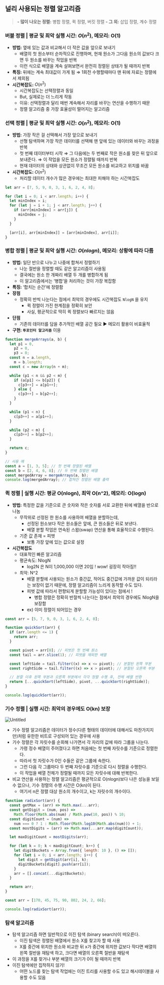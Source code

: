 ## 널리 사용되는 정렬 알고리즘

> **- 많이 나오는 정렬:** 병합 정렬, 퀵 정렬, 버킷 정렬
> **- 그 외:** 삽입 정렬, 계수 정렬

</aside>

### 버블 정렬 | 평균 및 최악 실행 시간: $O(n^2)$, 메모리: O(1)

- **방법:** 옆에 있는 값과 비교해서 더 작은 값을 앞으로 보내기
  - 배열의 첫 원소부터 순차적으로 진행하며, 현재 원소가 그다음 원소의 값보다 크면 두 원소를 바꾸는 작업을 반복
  - 이런 식으로 배열을 계속 살펴보면서 완전히 정렬된 상태가 될 때까지 반복
- **특징:** 뒤에는 계속 최대값이 가게 됨 ⇒ 1회전 수행할때마다 맨 뒤에 자료는 정렬에서 제외됨
- **시간복잡도:** $O(n^2)$
  - 시간복잡도는 선택정렬과 동일
  - But, 실제로는 더 느리게 작동
  - 이유: 선택정렬과 달리 매번 계속해서 자리를 바꾸는 연산을 수행하기 때문
  - 정렬 알고리즘 중 가장 효율성이 떨어지는 알고리즘

### 선택 정렬 | 평균 및 최악 실행 시간: $O(n^2)$, 메모리: O(1)

- **방법:** 가장 작은 걸 선택해서 가장 앞으로 보내기
  - 선형 탐색하며 가장 작은 데이터를 선택해 맨 앞에 있는 데이터와 바꾸는 과정을 반복
  - 첫 번째 데이터부터 시작 ⇒ 그 다음에는 두 번째로 작은 원소를 찾은 뒤 앞으로 보내준다.
    ⇒ 이 작업을 모든 원소가 정렬될 때까지 반복
  - 현재 데이터의 상태와 상관없이 무조건 모든 원소를 비교하고 위치를 바꿈
- **시간복잡도:** $O(n^2)$
  - 처리할 데이터 개수가 많은 경우에는 최대한 피해야 하는 시간복잡도

```jsx
let arr = [7, 5, 9, 0, 3, 1, 6, 2, 4, 8];

for (let i = 0; i < arr.length; i++) {
  let minIndex = i;
  for (let j = i + 1; j < arr.length; j++) {
    if (arr[minIndex] > arr[j]) {
      minIndex = j;
    }
  }

  [arr[i], arr[minIndex]] = [arr[minIndex], arr[i]];
}
```

### 병합 정렬 | 평균 및 최악 실행 시간: $O(nlogn)$, 메모리: 상황에 따라 다름

- **방법:** 일단 반으로 나누고 나중에 합쳐서 정렬하기
  - 나눈 절반을 정렬할 때도 같은 알고리즘이 사용됨
  - 결국에는 원소 한 개짜리 배열 두 개를 병합하게 됨
  - 이 알고리즘에서는 ‘병합’을 처리하는 것이 가장 복잡함
- **특징:** ‘합치는 순간’에 정렬함
- **장점**
  - 정확히 반씩 나눈다는 점에서 최악의 경우에도 시간복잡도 `NlogN` 을 유지
    - 퀵 정렬이 가진 한계점을 정확히 보안
    - 사실, 평균적으로 딱히 퀵 정렬보다 빠르지는 않음
- **단점**
  - 기존의 데이터를 담을 추가적인 배열 공간 필요 ▶️ 메모리 활용이 비효율적
- **구현: `투포인터 알고리즘`** 이용

```jsx
function mergeArrays(a, b) {
  let p1 = 0,
    p2 = 0,
    p3 = 0;
  const n = a.length,
    m = b.length;
  const c = new Array(n + m);

  while (p1 < n && p2 < m) {
    if (a[p1] <= b[p2]) {
      c[p3++] = a[p1++];
    } else {
      c[p3++] = b[p2++];
    }
  }

  while (p1 < n) {
    c[p3++] = a[p1++];
  }

  while (p2 < m) {
    c[p3++] = b[p2++];
  }

  return c;
}

// 사용 예
const a = [1, 3, 5]; // 첫 번째 정렬된 배열
const b = [2, 4, 6, 8]; // 두 번째 정렬된 배열
const mergedArray = mergeArrays(a, b);
console.log(mergedArray); // 합쳐진 정렬된 배열 출력
```

### 퀵 정렬 | 실행 시간: 평균 O(nlogn), 최악 O(n^2), 메모리: O(logn)

- **방법:** 특정한 값을 기준으로 큰 숫자와 작은 숫자를 서로 교환한 뒤에 배열을 반으로 나눔
  - 무작위로 선정된 한 원소를 사용하여 배열을 분할하는데,
    - 선정된 원소보다 작은 원소들은 앞에, 큰 원소들은 뒤로 보낸다.
    - 배열 분할 작업은 연속된 스왑(swap) 연산을 통해 효율적으로 수행된다.
  - 기준 값 존재 = 피벗
    - 보통 가장 앞에 있는 값으로 설정
- **시간복잡도**
  - 대표적인 빠른 알고리즘
  - 평균속도: NlogN
    - log2N 은 N이 1,000,000 이면 20임 ! wow! 굉장히 작아짐!!
  - 최악: N^2
    - 배열 분할에 사용되는 원소가 중간값, 적어도 중간값에 가까운 값이 되리라는 보장이 없기 때문에, 정렬 알고리즘이 느리게 동작할 수도 있다.
    - 피벗 값에 따라서 편향되게 분할할 가능성이 있다는 점에서 !
      - 병합 정렬은 정확히 반절씩 나눈다는 점에서 최악의 경우에도 NlogN을 보장함
    - ex) 이미 정렬이 되어있는 경우

```jsx
const arr = [5, 7, 9, 0, 3, 1, 6, 2, 4, 8];

function quickSort(arr) {
  if (arr.length <= 1) {
    return arr;
  }

  const pivot = arr[0]; // 피벗은 첫 번째 원소
  const tail = arr.slice(1); // 피벗을 제외한 배열

  const leftSide = tail.filter((x) => x <= pivot); // 분할된 왼쪽 부분
  const rightSide = tail.filter((x) => x > pivot); // 분할된 오른쪽 부분

  // 분할 이후 왼쪽 부분과 오른쪽 부분에서 각각 정렬 수행 후, 전체 배열 반환
  return [...quickSort(leftSide), pivot, ...quickSort(rightSide)];
}

console.log(quickSort(arr));
```

### 기수 정렬 | 실행 시간: 최악의 경우에도 O(kn) 보장

![Untitled](https://prod-files-secure.s3.us-west-2.amazonaws.com/4406ce73-069b-47bb-81f9-b70b693cdbd6/d0213004-de9a-45ce-8982-e99a55761187/Untitled.png)

- 기수 정렬 알고리즘은 데이터가 정수(다른 형태의 데이터에 대해서도 마찬가지지 만)처럼 유한한 비트로 구성되어 있는 경우에 사용
- 기수 정렬은 각 자릿수를 순회해 나가면서 각 자리의 값에 따라 그룹을 나눈다.
  - 가령 정수 배열이 주어졌다고 하면 처음에는 첫 번째 자릿수를 기준으로 정렬한다.
  - 따라서 첫 자릿수가 0인 수들은 같은 그룹에 속한다.
  - 그런 다음 각 그룹마다 두 번째 자릿수를 기준으로 다시 정렬을 수행한다.
  - 이 작업을 배열 전체가 정렬될 때까지 모든 자릿수에 대해 반복한다.
- 비교 연산을 사용하는 정렬 알고리즘은 평균적으로 O(nlogn)보다 나은 성능을 보일 수 없으나, 기수 정렬의 수행 시간은 O(kn)이 된다.
  - 여기서 n은 정렬 대상 원소의 개수이고, k는 자릿수의 개수이다.

```jsx
function radixSort(arr) {
  const getMax = (arr) => Math.max(...arr);
  const getDigit = (num, pos) =>
    Math.floor(Math.abs(num) / Math.pow(10, pos)) % 10;
  const digitCount = (num) =>
    num === 0 ? 1 : Math.floor(Math.log10(Math.abs(num))) + 1;
  const mostDigits = (arr) => Math.max(...arr.map(digitCount));

  let maxDigitCount = mostDigits(arr);

  for (let k = 0; k < maxDigitCount; k++) {
    let digitBuckets = Array.from({ length: 10 }, () => []);
    for (let i = 0; i < arr.length; i++) {
      let digit = getDigit(arr[i], k);
      digitBuckets[digit].push(arr[i]);
    }
    arr = [].concat(...digitBuckets);
  }

  return arr;
}

const arr = [170, 45, 75, 90, 802, 24, 2, 66];

console.log(radixSort(arr));
```

### 탐색 알고리즘

- 탐색 알고리즘 하면 일반적으로 이진 탐색 (binary search)이 떠오른다.
  - 이진 탐색은 정렬된 배열에서 원소 X를 찾고자 할 때 사용
  - X를 중간에 위치한 원소와 비교한 뒤 x가 중간에 위치한 값보다 작다면 배열의 왼쪽 절반을 재탐색 하고, 크다면 배열의 오른쪽 절반을 재탐색
- 이 과정을 X를 찾거나 부분 배열의 크기가 0이 될 때까지 반복
- 이진 탐색에만 집착하지 않기!
  - 어떤 노드를 찾는 탐색 작업에는 이진 트리를 사용할 수도 있고 해시테이블을 사용할 수도 있음
